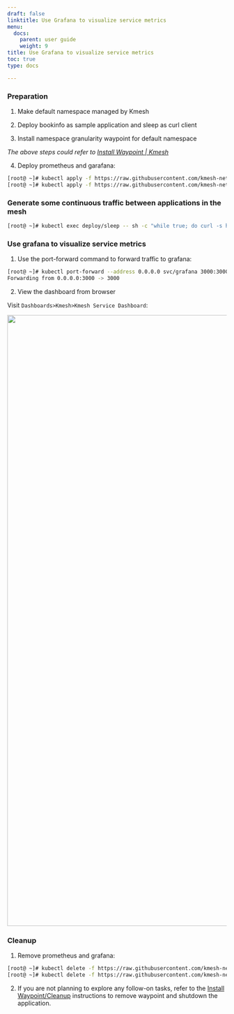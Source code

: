 ```yaml
---
draft: false
linktitle: Use Grafana to visualize service metrics
menu:
  docs:
    parent: user guide
    weight: 9
title: Use Grafana to visualize service metrics
toc: true
type: docs

---
```


### Preparation

1. Make default namespace managed by Kmesh

2. Deploy bookinfo as sample application and sleep as curl client

3. Install namespace granularity waypoint for default namespace

*The above steps could refer to [Install Waypoint | Kmesh](https://kmesh.net/en/docs/userguide/install_waypoint/#preparation)*

4. Deploy prometheus and garafana:

```bash
[root@ ~]# kubectl apply -f https://raw.githubusercontent.com/kmesh-net/kmesh/main/samples/addons/prometheus.yaml
[root@ ~]# kubectl apply -f https://raw.githubusercontent.com/kmesh-net/kmesh/main/samples/addons/grafana.yaml
```

### Generate some continuous traffic between applications in the mesh

```bash
[root@ ~]# kubectl exec deploy/sleep -- sh -c "while true; do curl -s http://productpage:9080/productpage | grep reviews-v.-; sleep 1; done"
```

### Use grafana to visualize service metrics

1. Use the port-forward command to forward traffic to grafana:

```bash
[root@ ~]# kubectl port-forward --address 0.0.0.0 svc/grafana 3000:3000 -n kmesh-system
Forwarding from 0.0.0.0:3000 -> 3000
```

2. View the dashboard from browser

Visit `Dashboards>Kmesh>Kmesh Service Dashboard`:

<div align="center">
<img src="/docs/userguide/grafana.png" width="1400" />
</div>

### Cleanup

1. Remove prometheus and grafana:

```bash
[root@ ~]# kubectl delete -f https://raw.githubusercontent.com/kmesh-net/kmesh/main/samples/addons/prometheus.yaml
[root@ ~]# kubectl delete -f https://raw.githubusercontent.com/kmesh-net/kmesh/main/samples/addons/grafana.yaml
```

2. If you are not planning to explore any follow-on tasks, refer to the [Install Waypoint/Cleanup](https://kmesh.net/en/docs/userguide/install_waypoint/#cleanup) instructions to remove waypoint and shutdown the application.
